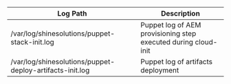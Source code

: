 
| Log Path | Description |
|----------|-------------|
| /var/log/shinesolutions/puppet-stack-init.log | Puppet log of AEM provisioning step executed during cloud-init |
| /var/log/shinesolutions/puppet-deploy-artifacts-init.log | Puppet log of artifacts deployment |
